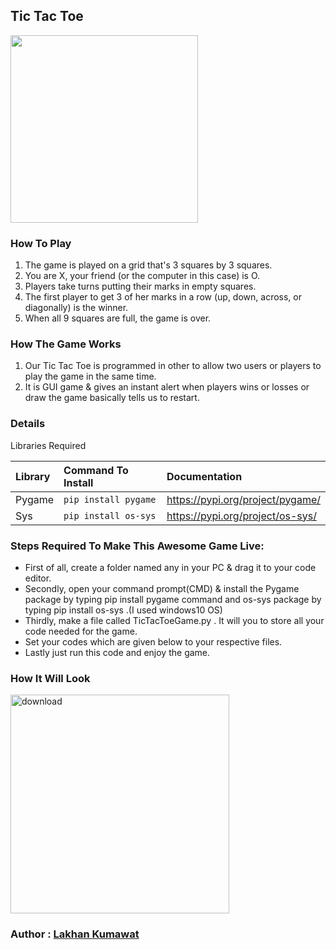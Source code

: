 ## Tic Tac Toe
<img width="300" src="https://media.giphy.com/media/ChzovjKPuEiYe8ePih/giphy.gif" />

### How To Play

1. The game is played on a grid that's 3 squares by 3 squares.
2. You are X, your friend (or the computer in this case) is O.
3. Players take turns putting their marks in empty squares.
4. The first player to get 3 of her marks in a row (up, down, across, or diagonally) is the winner.
5. When all 9 squares are full, the game is over.

### How The Game Works

1. Our Tic Tac Toe is programmed in other to allow two users or players to play the game in the same time.
2. It is GUI game & gives an instant alert when players wins or losses or draw the game basically tells us to restart.

### Details
Libraries Required

| Library | Command To Install |  Documentation |
| :------------ | :------------ | :------------ |
|  Pygame  | `pip install pygame`  | https://pypi.org/project/pygame/  |
|  Sys | `pip install os-sys`  | https://pypi.org/project/os-sys/  |

### Steps Required To Make This Awesome Game Live:
- First of all, create a folder named any in your PC & drag it to your code editor.
- Secondly, open your command prompt(CMD) & install the Pygame package by typing pip install pygame command and os-sys package by typing pip install os-sys .(I used windows10 OS)
- Thirdly, make a file called TicTacToeGame.py . It will you to store all your code  needed for the game.
- Set your codes which are given below to your respective files.
- Lastly just run this code and enjoy the game.

### How It Will Look
<a href="https://imgbb.com/"><img width="350" src="https://i.ibb.co/0ZKQrW4/download.png" alt="download" border="0"></a>

### Author : [Lakhan Kumawat](https://github.com/Lakhankumawat)


